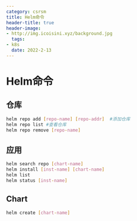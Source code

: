 ```yaml
---
category: csrsm
title: Helm命令
header-title: true
header-image:
- http://img.icoisini.xyz/background.jpg
  tags:
- k8s
  date: 2022-2-13
---
```

# Helm命令
## 仓库
```bash
helm repo add [repo-name] [repo-addr]  #添加仓库
helm repo list #查看仓库
helm repo remove [repo-name] 
```

## 应用
```bash
helm search repo [chart-name]
helm install [inst-name] [chart-name]
helm list
helm status [inst-name]
```

## Chart
```bash
helm create [chart-name]
```